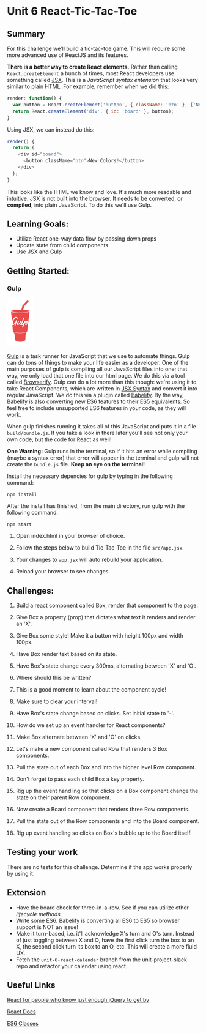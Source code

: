 # Unit 6 React-Tic-Tac-Toe

## Summary
For this challenge we'll build a tic-tac-toe game. This will require some more advanced use of ReactJS and its features.

**There is a better way to create React elements.** Rather than calling `React.createElement` a bunch of times, most React developers use something called [JSX](https://facebook.github.io/react/docs/jsx-in-depth.html). This is a *JavaScript syntax entension* that looks very similar to plain HTML. For example, remember when we did this:
```javascript
render: function() {
  var button = React.createElement('button', { className: 'btn' }, ['New ', 'Colors!']);
  return React.createElement('div', { id: 'board' }, button);
}
```
Using JSX, we can instead do this:
```javascript
render() {
  return (
    <div id="board">
      <button className="btn">New Colors!</button>
    </div>
  );
}
```
This looks like the HTML we know and love. It's much more readable and intuitive. JSX is not built into the browser. It needs to be converted, or **compiled**, into plain JavaScript. To do this we'll use Gulp.

## Learning Goals:
- Utilize React one-way data flow by passing down props
- Update state from child components
- Use JSX and Gulp

## Getting Started:


### Gulp
![gulp](gulp-js.jpg)

[Gulp](http://gulpjs.com/) is a task runner for JavaScript that we use to automate things. 
Gulp can do tons of things to make your life easier as a developer. One of the main purposes of gulp is compiling all our JavaScript files into one; that way, we only load that one file into our html page. We do this via a tool called [Browserify](http://browserify.org/).
Gulp can do a lot more than this though: we're using it to take React Components, which are written in [JSX Syntax](https://facebook.github.io/jsx/) and convert it into regular JavaScript. We do this via a plugin called [Babelify](https://babeljs.io/). By the way, Babelify is also converting new ES6 features to their ES5 equivalents. So feel free to include unsupported ES6 features in your code, as they will work.

When gulp finishes running it takes all of this JavaScript and puts it in a file `build/bundle.js`. If you take a look in there later you'll see not only your own code, but the code for React as well!

**One Warning:**
  Gulp runs in the terminal, so if it hits an error while compiling (maybe a syntax error) that error will appear in the terminal and gulp will not create the `bundle.js` file. **Keep an eye on the terminal!**

Install the necessary depencies for gulp by typing in the following command:
````
npm install
````
After the install has finished, from the main directory, run gulp with the following command:
```
npm start
```
1. Open index.html in your browser of choice.

1. Follow the steps below to build Tic-Tac-Toe in the file `src/app.jsx`.

1. Your changes to `app.jsx` will auto rebuild your application.

1. Reload your browser to see changes.


## Challenges:

1. Build a react component called Box, render that component to the page.

1. Give Box a property (prop) that dictates what text it renders and render an 'X'.

1. Give Box some style! Make it a button with height 100px and width 100px.
1. Have Box render text based on its state.

1. Have Box's state change every 300ms, alternating between 'X' and 'O'.
  1. Where should this be written?
  1. This is a good moment to learn about the component cycle!
  1. Make sure to clear your interval!

1. Have Box's state change based on clicks. Set initial state to '-'.
  1. How do we set up an event handler for React components?
  1. Make Box alternate between 'X' and 'O' on clicks.

1. Let's make a new component called Row that renders 3 Box components.

1. Pull the state out of each Box and into the higher level Row component.
  1. Don't forget to pass each child Box a key property.

1. Rig up the event handling so that clicks on a Box component change the
  state on their parent Row component.

1. Now create a Board component that renders three Row components.

1. Pull the state out of the Row components and into the Board component.

1. Rig up event handling so clicks on Box's bubble up to the Board itself.


## Testing your work
There are no tests for this challenge. Determine if the app works properly by using it.

## Extension
- Have the board check for three-in-a-row. See if you can utilize other *lifecycle methods.*
- Write some ES6. Babelify is converting all ES6 to ES5 so browser support is NOT an issue!
- Make it turn-based, i.e. it'll acknowledge X's turn and O's turn. Instead of just toggling between X and O, have the first click turn the box to an X, the second click turn its box to an O, etc. This will create a more fluid UX.
- Fetch the `unit-6-react-calendar` branch from the unit-project-slack repo and refactor your calendar using react.

## Useful Links
[React for people who know just enough jQuery to get by](http://reactfordesigners.com/labs/reactjs-introduction-for-people-who-know-just-enough-jquery-to-get-by/)

[React Docs](https://facebook.github.io/react/docs/component-api.html)

[ES6
Classes](https://facebook.github.io/react/docs/reusable-components.html#es6-classes)
